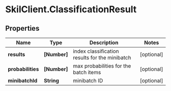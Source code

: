 # SkilClient.ClassificationResult

## Properties

Name | Type | Description | Notes
------------ | ------------- | ------------- | -------------
**results** | **[Number]** | index classification results for the minibatch | [optional] 
**probabilities** | **[Number]** | max probabilities for the batch items | [optional] 
**minibatchId** | **String** | minibatch ID | [optional] 


